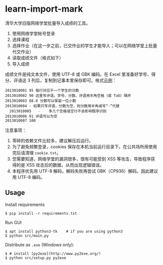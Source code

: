 # learn-import-mark

清华大学旧版网络学堂批量导入成绩的工具。

1. 使用网络学堂帐号登录
2. 选择课程
3. 选择作业（在这一步之前，已交作业的学生才能导入；可以在网络学堂上批量代交作业）
4. 读取成绩文件（格式如下）
5. 导入成绩

成绩文件是纯文本文件，使用 UTF-8 或 GBK 编码。在 Excel 里准备好学号、得分、评语这 3 列后，复制到记事本里保存即可。格式[示例](examples/example-0.txt)：

```
2013010001 95 每行对应于一个学生的分数
2013010002 90 这里写评语。学号、分数、评语用半角空格（或 Tab）隔开
2013010003 88.8 分数可以保留一位小数
2013010004 - 如果只写评语，分数为空，则分数用半角减号“-”代替
  2013010005   -	多几个空格或空行不会影响程序识别
2013010006 91 评语可以为空
2013010007 100
```

注意事项：

1. 零碎的依赖文件比较多，建议解压后运行。
2. 为了避免频繁登录，cookies 保存在本机当前运行目录下。在公共场所用使用完后请清理 `cookie.txt`。
3. 您需要知道，网络学堂的漏洞很多，很有可能受到 XSS 等攻击，导致程序获得的是 XSS 攻击后的数据，从而出现逻辑错误。
4. 本程序优先用 UTF-8 解码，解码失败再尝试 GBK（CP936）解码。因此建议用 UTF-8 编码。

## Usage

Install requirements

```
$ pip install -r requirements.txt
```

Run GUI

```
$ apt install python3-tk    # if you are using python3
$ python src/main.py
```

Distribute as `.exe` (Windows only):

```
$ # install [py2exe](http://www.py2exe.org/)
$ python src/setup.py py2exe
```
